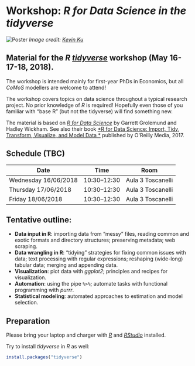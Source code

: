 # Workshop: *R for Data Science in the tidyverse*

![Poster](https://images.pexels.com/photos/577585/pexels-photo-577585.jpeg?cs=srgb&dl=coding-computer-data-577585.jpg&fm=jpg)
*Image credit: [Kevin Ku](https://www.pexels.com/@kevin-ku-92347)*

## Material for the *R* [*tidyverse*](https://www.tidyverse.org/) workshop (May 16-17-18, 2018).

The workshop is intended mainly for first-year PhDs in Economics, but all *CoMoS* modellers are welcome to attend!

The workshop covers topics on data science throughout a typical research project. No prior knowledge of *R* is required! Hopefully even those of you familiar with “base R” (but not the tidyverse) will find something new.

The material is based on [*R for Data Science*](http://r4ds.had.co.nz/index.html) by Garrett Grolemund and Hadley Wickham. See also their book
[*R for Data Science: Import, Tidy, Transform, Visualize, and Model Data *](https://www.amazon.it/dp/1491910399) published by O'Reilly Media, 2017.

## Schedule (TBC)

Date | Time | Room 
--|-- | --
Wednesday 16/06/2018 | 10:30–12:30 | Aula 3 Toscanelli
Thursday 17/06/2018 | 10:30–12:30 | Aula 3 Toscanelli
Friday 18/06/2018 | 10:30–12:30 | Aula 3 Toscanelli

## Tentative outline:
* __Data input in R__: importing data from “messy” files, reading common and exotic formats and directory structures; preserving metadata; web scraping.
* __Data wrangling in R__: “tidying” strategies for fixing common issues with data; text processing with regular expressions; reshaping (wide-long) tabular data; merging and appending data.
* __Visualization__: plot data with *ggplot2*; principles and recipes for visualization.
* __Automation__: using the pipe `%>%`;  automate tasks with functional programming with *purrr*.
* __Statistical modeling__: automated approaches to estimation and model selection.


## Preparation
Please bring your laptop and charger with [*R*](https://cran.r-project.org/) and [*RStudio*](https://www.rstudio.com/) installed.

Try to install *tidyverse* in *R* as well:

```R
install.packages("tidyverse")
``` 
